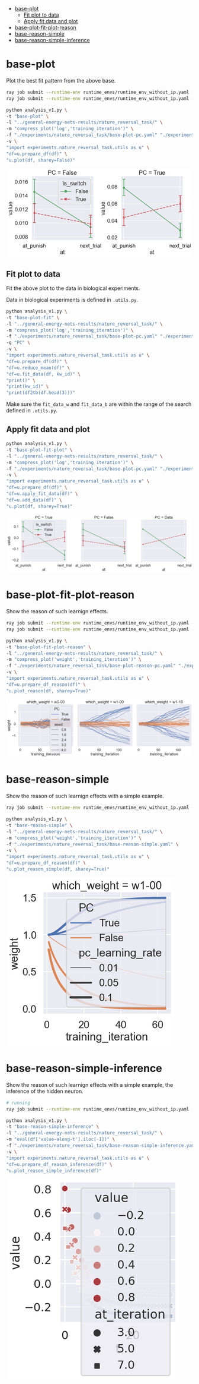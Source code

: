 <!-- TOC -->

- [base-plot](#base-plot)
  - [Fit plot to data](#fit-plot-to-data)
  - [Apply fit data and plot](#apply-fit-data-and-plot)
- [base-plot-fit-plot-reason](#base-plot-fit-plot-reason)
- [base-reason-simple](#base-reason-simple)
- [base-reason-simple-inference](#base-reason-simple-inference)

<!-- /TOC -->

<!-- # base

Initial investigation: search different configurations and get possible configurations that can produce similar pattern in the data from biological experiments.

```bash
ray job submit --runtime-env runtime_envs/runtime_env_without_ip.yaml --address $PSSR -- python main.py -c nature_reversal_task/base
```

```bash
python analysis_v1.py \
-t "base" \
-l "../general-energy-nets-results/nature_reversal_task/" \
-m "compress_plot('log','training_iteration')" \
-f "./experiments/nature_reversal_task/base.yaml" \
-g "init_std" \
-v \
"import experiments.nature_reversal_task.utils as u" \
"df=u.prepare_df(df)" \
"u.plot(df,row='pc_learning_rate',sharey=False)"
```

[doc](./base.md)

Successful. -->

# base-plot

Plot the best fit pattern from the above base.

```bash
ray job submit --runtime-env runtime_envs/runtime_env_without_ip.yaml --address $PSSR -- python main.py -c nature_reversal_task/base-plot-bp
ray job submit --runtime-env runtime_envs/runtime_env_without_ip.yaml --address $PSSR -- python main.py -c nature_reversal_task/base-plot-pc
```

```bash
python analysis_v1.py \
-t "base-plot" \
-l "../general-energy-nets-results/nature_reversal_task/" \
-m "compress_plot('log','training_iteration')" \
-f "./experiments/nature_reversal_task/base-plot-pc.yaml" "./experiments/nature_reversal_task/base-plot-bp.yaml" \
-v \
"import experiments.nature_reversal_task.utils as u" \
"df=u.prepare_df(df)" \
"u.plot(df, sharey=False)"
```

![](./base-plot-.png)

## Fit plot to data

Fit the above plot to the data in biological experiments.

Data in biological experiments is defined in ```.utils.py```.

```bash
python analysis_v1.py \
-t "base-plot-fit" \
-l "../general-energy-nets-results/nature_reversal_task/" \
-m "compress_plot('log','training_iteration')" \
-f "./experiments/nature_reversal_task/base-plot-pc.yaml" "./experiments/nature_reversal_task/base-plot-bp.yaml" \
-g "PC" \
-v \
"import experiments.nature_reversal_task.utils as u" \
"df=u.prepare_df(df)" \
"df=u.reduce_mean(df)" \
"df=u.fit_data(df, kw_id)" \
"print()" \
"print(kw_id)" \
"print(df2tb(df.head(3)))"
```

Make sure the ```fit_data_w``` and ```fit_data_b``` are within the range of the search defined in ```.utils.py```.

## Apply fit data and plot

```bash
python analysis_v1.py \
-t "base-plot-fit-plot" \
-l "../general-energy-nets-results/nature_reversal_task/" \
-m "compress_plot('log','training_iteration')" \
-f "./experiments/nature_reversal_task/base-plot-pc.yaml" "./experiments/nature_reversal_task/base-plot-bp.yaml" \
-v \
"import experiments.nature_reversal_task.utils as u" \
"df=u.prepare_df(df)" \
"df=u.apply_fit_data(df)" \
"df=u.add_data(df)" \
"u.plot(df, sharey=True)"
```

![](./base-plot-fit-plot-.png)

# base-plot-fit-plot-reason

Show the reason of such learnign effects.

```bash
ray job submit --runtime-env runtime_envs/runtime_env_without_ip.yaml --address $PSSR -- python main.py -c nature_reversal_task/base-plot-reason-bp
ray job submit --runtime-env runtime_envs/runtime_env_without_ip.yaml --address $PSSR -- python main.py -c nature_reversal_task/base-plot-reason-pc
```

```bash
python analysis_v1.py \
-t "base-plot-fit-plot-reason" \
-l "../general-energy-nets-results/nature_reversal_task/" \
-m "compress_plot('weight','training_iteration')" \
-f "./experiments/nature_reversal_task/base-plot-reason-pc.yaml" "./experiments/nature_reversal_task/base-plot-reason-bp.yaml" \
-v \
"import experiments.nature_reversal_task.utils as u" \
"df=u.prepare_df_reason(df)" \
"u.plot_reason(df, sharey=True)"
```

![](./base-plot-fit-plot-reason-.png)

<!-- ```bash
python analysis_v1.py \
-t "base-plot-fit-plot-reason-seed" \
-l "../general-energy-nets-results/nature_reversal_task/" \
-m "compress_plot('weight','training_iteration')" \
-f "./experiments/nature_reversal_task/base-plot-reason-pc.yaml" "./experiments/nature_reversal_task/base-plot-reason-bp.yaml" \
-v \
"import experiments.nature_reversal_task.utils as u" \
"df=u.prepare_df_reason(df)" \
"u.plot_reason_seed(df,y='weight')"
```

![](./base-plot-fit-plot-reason-seed-.png) -->

<!-- ```bash
python analysis_v1.py \
-t "base-plot-fit-plot-reason-seed-id" \
-l "../general-energy-nets-results/nature_reversal_task/" \
-m "compress_plot('correct_id','training_iteration')" \
-f "./experiments/nature_reversal_task/base-plot-reason-pc.yaml" "./experiments/nature_reversal_task/base-plot-reason-bp.yaml" \
-v \
"import experiments.nature_reversal_task.utils as u" \
"df=u.prepare_df_reason(df,y='correct_id')" \
"u.plot_reason_seed(df,y='correct_id')"
```

![](./base-plot-fit-plot-reason-seed-id-.png) -->

# base-reason-simple

Show the reason of such learnign effects with a simple example.

```bash
ray job submit --runtime-env runtime_envs/runtime_env_without_ip.yaml --address $PSSR -- python main.py -c nature_reversal_task/base-reason-simple
```

```bash
python analysis_v1.py \
-t "base-reason-simple" \
-l "../general-energy-nets-results/nature_reversal_task/" \
-m "compress_plot('weight','training_iteration')" \
-f "./experiments/nature_reversal_task/base-reason-simple.yaml" \
-v \
"import experiments.nature_reversal_task.utils as u" \
"df=u.prepare_df_reason(df)" \
"u.plot_reason_simple(df, sharey=True)"
```

![](./base-reason-simple-.png)

# base-reason-simple-inference

Show the reason of such learnign effects with a simple example, the inference of the hidden neuron.

```bash
# running
ray job submit --runtime-env runtime_envs/runtime_env_without_ip.yaml --address $PSSR -- python main.py -c nature_reversal_task/base-reason-simple-inference
```

```bash
python analysis_v1.py \
-t "base-reason-simple-inference" \
-l "../general-energy-nets-results/nature_reversal_task/" \
-m "eval(df['value-along-t'].iloc[-1])" \
-f "./experiments/nature_reversal_task/base-reason-simple-inference.yaml" \
-v \
"import experiments.nature_reversal_task.utils as u" \
"df=u.prepare_df_reason_inference(df)" \
"u.plot_reason_simple_inference(df)"
```

![](./base-reason-simple-inference-.png)
